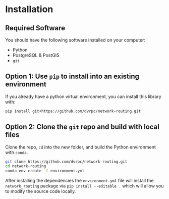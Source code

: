 # Installation

## Required Software

You should have the following software installed on your computer:

- Python
- PostgreSQL & PostGIS
- `git`

## Option 1: Use `pip` to install into an existing environment

If you already have a python virtual environment, you can install this library with:

```bash
pip install git+https://github.com/dvrpc/network-routing.git
```

## Option 2: Clone the `git` repo and build with local files

Clone the repo, `cd` into the new folder, and build the Python environment with `conda`.

```bash
git clone https://github.com/dvrpc/network-routing.git
cd network-routing
conda env create -f environment.yml
```

After installing the dependencies the `environment.yml` file will install the `network_routing` package via `pip install --editable .` which will allow you to modify the source code locally.

